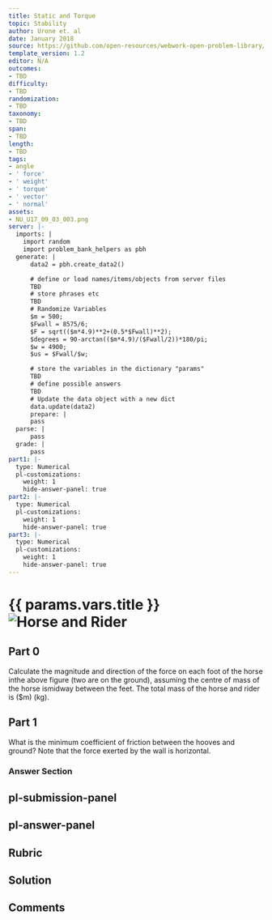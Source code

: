 ```yaml
---
title: Static and Torque
topic: Stability
author: Urone et. al
date: January 2018
source: https://github.com/open-resources/webwork-open-problem-library/tree/master/Contrib/BrockPhysics/College_Physics_Urone/9.Static_and_Torque/9-03.Stability/NU_U17_09_03_003.pg
template_version: 1.2
editor: N/A
outcomes:
- TBD
difficulty:
- TBD
randomization:
- TBD
taxonomy:
- TBD
span:
- TBD
length:
- TBD
tags:
- angle
- ' force'
- ' weight'
- ' torque'
- ' vector'
- ' normal'
assets:
- NU_U17_09_03_003.png
server: |-
  imports: |
    import random
    import problem_bank_helpers as pbh
  generate: |
      data2 = pbh.create_data2()

      # define or load names/items/objects from server files
      TBD
      # store phrases etc
      TBD
      # Randomize Variables
      $m = 500;
      $Fwall = 8575/6;
      $F = sqrt(($m*4.9)**2+(0.5*$Fwall)**2);
      $degrees = 90-arctan(($m*4.9)/($Fwall/2))*180/pi;
      $w = 4900;
      $us = $Fwall/$w;

      # store the variables in the dictionary "params"
      TBD
      # define possible answers
      TBD
      # Update the data object with a new dict
      data.update(data2)
      prepare: |
      pass
  parse: |
      pass
  grade: |
      pass
part1: |-
  type: Numerical
  pl-customizations:
    weight: 1
    hide-answer-panel: true
part2: |-
  type: Numerical
  pl-customizations:
    weight: 1
    hide-answer-panel: true
part3: |-
  type: Numerical
  pl-customizations:
    weight: 1
    hide-answer-panel: true
---
```


# {{ params.vars.title }}![Horse and Rider](NU_U17_09_03_003.png)

## Part 0 
Calculate the magnitude and direction of the force on each foot of the horse inthe above figure (two are on the ground), assuming the centre of mass of the horse ismidway between the feet. The total mass of the horse and rider is ($m) (kg). 
## Part 1 
What is the minimum coefficient of friction between the hooves and ground? Note that the force exerted by the wall is horizontal. 


### Answer Section 


## pl-submission-panel 


## pl-answer-panel 


## Rubric 


## Solution 


## Comments 


